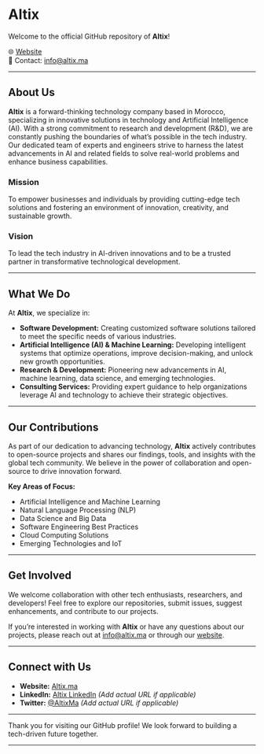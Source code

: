 # Altix

Welcome to the official GitHub repository of **Altix**!

🌐 [Website](https://altix.ma)  
📧 Contact: [info@altix.ma](mailto:info@altix.ma)

---

## About Us

**Altix** is a forward-thinking technology company based in Morocco, specializing in innovative solutions in technology and Artificial Intelligence (AI). With a strong commitment to research and development (R&D), we are constantly pushing the boundaries of what’s possible in the tech industry. Our dedicated team of experts and engineers strive to harness the latest advancements in AI and related fields to solve real-world problems and enhance business capabilities.

### Mission
To empower businesses and individuals by providing cutting-edge tech solutions and fostering an environment of innovation, creativity, and sustainable growth.

### Vision
To lead the tech industry in AI-driven innovations and to be a trusted partner in transformative technological development.

---

## What We Do

At **Altix**, we specialize in:

- **Software Development:** Creating customized software solutions tailored to meet the specific needs of various industries.
- **Artificial Intelligence (AI) & Machine Learning:** Developing intelligent systems that optimize operations, improve decision-making, and unlock new growth opportunities.
- **Research & Development:** Pioneering new advancements in AI, machine learning, data science, and emerging technologies.
- **Consulting Services:** Providing expert guidance to help organizations leverage AI and technology to achieve their strategic objectives.

---

## Our Contributions

As part of our dedication to advancing technology, **Altix** actively contributes to open-source projects and shares our findings, tools, and insights with the global tech community. We believe in the power of collaboration and open-source to drive innovation forward.

**Key Areas of Focus:**
- Artificial Intelligence and Machine Learning
- Natural Language Processing (NLP)
- Data Science and Big Data
- Software Engineering Best Practices
- Cloud Computing Solutions
- Emerging Technologies and IoT

---

## Get Involved

We welcome collaboration with other tech enthusiasts, researchers, and developers! Feel free to explore our repositories, submit issues, suggest enhancements, and contribute to our projects. 

If you’re interested in working with **Altix** or have any questions about our projects, please reach out at [info@altix.ma](mailto:info@altix.ma) or through our [website](https://altix.ma).

---

## Connect with Us

- **Website:** [Altix.ma](https://altix.ma)
- **LinkedIn:** [Altix LinkedIn](#) _(Add actual URL if applicable)_
- **Twitter:** [@AltixMa](#) _(Add actual URL if applicable)_

---

Thank you for visiting our GitHub profile! We look forward to building a tech-driven future together.

---

